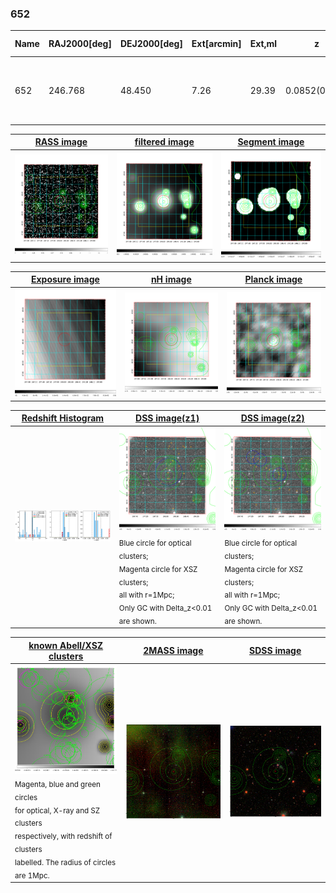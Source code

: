 <div STYLE="page-break-after: always;"></div>

### 652

|Name|RAJ2000[deg]|DEJ2000[deg] |Ext[arcmin]| Ext,ml | z | z_src| C|GC(XSZ,Delta_z<0.01)| GC(OPT,Delta_z<0.01)|GC| R_sig[arcmin] | R500[arcmin] | R500[Mpc]| CRsig[c/s] | CR500[c/s] |L500[1E44 erg/s]|F500[1E-12 erg/s/cm^2]| M500[1E14 Msun]|Tx[keV]|Cnt_sig|Beta|Rc[arcmin]|Comment|Alias|
|---|---|---|---|---|---|------|---|--------|---------|----------|---|---|---|---|---|---|---|---|---|---|---|---|---|---|
|652| 246.768| 48.450| 7.26| 29.39| 0.0852(0.005)| z1, z_opt| S| -| N| A, C, F20, N, SPI, W| 7.338| 6.803| 0.652| 0.064(0.027)| 0.063(0.027)| 0.209(0.068)| 1.157(0.378)| 0.86(0.14)| 2.00(0.21)| 38.1| 0.875(-0.144+0.089)| 7.077(-1.258+0.963)| -| t365|

|[RASS image](../image/652/652_img.pdf)|[filtered image](../image/652/652_fil.pdf)|[Segment image](../image/652/652_seg.pdf)|
|-------------------|--------------------|-------------------|
| <img src="../image/652/652_img.png" width="300">  | <img src="../image/652/652_fil.png" width="300">   | <img src="../image/652/652_seg.png" width="300">  |

|[Exposure image](../image/652/652_mex.pdf)| [nH image](../image/652/652_nh.pdf)| [Planck image](../image/652/652_p.pdf)|
|-------------------|--------------------|-------------------|
|<img src="../image/652/652_mex.png" width="300">   | <img src="../image/652/652_nh.png" width="300">    | <img src="../image/652/652_p.png" width="300"> |

|[Redshift Histogram](../image/652/652_zg.pdf) | [DSS image(z1)](../image/652/652_dss_z1.pdf)      |  [DSS image(z2)](../image/652/652_dss_z2.pdf)    |
|-------------------|--------------------|-------------------|
|<img src="../image/652/652_zg.png" width="300"> |<img src="../image/652/652_dss_z1.png" width="300"> <sub><br>Blue circle for optical clusters; <br>Magenta circle for XSZ clusters; <br>all with r=1Mpc; <br>Only GC with Delta_z<0.01 are shown. </sub>| <img src="../image/652/652_dss_z2.png" width="300"><sub><br>Blue circle for optical clusters; <br>Magenta circle for XSZ clusters; <br>all with r=1Mpc; <br>Only GC with Delta_z<0.01 are shown. </sub> |

|[known Abell/XSZ clusters](../image/652/652_gc.pdf) | [2MASS image](../image/652/652_2mass.pdf)      |[SDSS image](../image/652/652_sdss.pdf)   |
|-------------------|-------------------|-------------------|
|<img src=../image/652/652_gc.png width="300"> <br><sub>Magenta, blue and green circles <br>for optical, X-ray and SZ clusters <br>respectively, with redshift of clusters <br>labelled. The radius of circles <br>are 1Mpc.</sub>|<img src="../image/652/652_2mass.png" width="300">  | <img src="../image/652/652_sdss.png" width="300">  |




